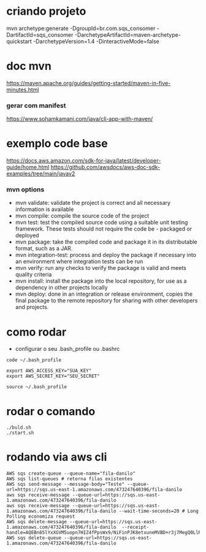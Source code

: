 # criando projeto
mvn archetype:generate -DgroupId=br.com.sqs_consomer -DartifactId=sqs_consomer -DarchetypeArtifactId=maven-archetype-quickstart -DarchetypeVersion=1.4 -DinteractiveMode=false

# doc mvn
https://maven.apache.org/guides/getting-started/maven-in-five-minutes.html
### gerar com manifest
https://www.sohamkamani.com/java/cli-app-with-maven/

# exemplo code base
https://docs.aws.amazon.com/sdk-for-java/latest/developer-guide/home.html
https://github.com/awsdocs/aws-doc-sdk-examples/tree/main/javav2

### mvn options
- mvn validate: validate the project is correct and all necessary information is available
- mvn compile: compile the source code of the project
- mvn test: test the compiled source code using a suitable unit testing framework. These tests should not require the code be - packaged or deployed
- mvn package: take the compiled code and package it in its distributable format, such as a JAR.
- mvn integration-test: process and deploy the package if necessary into an environment where integration tests can be run
- mvn verify: run any checks to verify the package is valid and meets quality criteria
- mvn install: install the package into the local repository, for use as a dependency in other projects locally
- mvn deploy: done in an integration or release environment, copies the final package to the remote repository for sharing with other developers and projects.

# como rodar
- configurar o seu .bash_profile ou .bashrc
```shell
code ~/.bash_profile

export AWS_ACCESS_KEY="SUA_KEY"
export AWS_SECRET_KEY="SEU_SECRET"

source ~/.bash_profile
```

# rodar o comando
```shell
./buld.sh
./start.sh
```

# rodando via aws cli
```shell
AWS sqs create-queue --queue-name="fila-danilo"
AWS sqs list-queues # retorna filas existentes
AWS sqs send-message --message-body="Teste" --queue-url=https://sqs.us-east-1.amazonaws.com/473247640396/fila-danilo 
aws sqs receive-message --queue-url=https://sqs.us-east-1.amazonaws.com/473247640396/fila-danilo 
aws sqs receive-message --queue-url=https://sqs.us-east-1.amazonaws.com/473247640396/fila-danilo --wait-time-seconds=20 # Long Polling economiza request
AWS sqs delete-message --queue-url=https://sqs.us-east-1.amazonaws.com/473247640396/fila-danilo  --receipt-handle=AQEBn65lYxXGVM5uopn7HIZ4fPpsWx9/NiFinPJK8etxuneMVBD+r3j7MegQ0LlRdgOWne281xrYx2rXoeRo0GDyOH7/W795n2rQjSifxPPaDJNw8rfeu1rS/GqGEjLfiLTfOeabEREWVV2L938VZc7Zpsitcu8GpO57mYEG2nKGXZwB0H43cqicFEqYZaRmZIbV+RWtFC7mnE3vZb3ollVGjRyVMlt6pPmEA9UAQrrFL2JrMEW/I8Apq3Ei6HQpapmK8BL5YmAcpulkiIjnyJAiztxhgz4TaDAgJEVp+8Ra3n1y5Q9tGWoplohK4Kw28tM/Ak1ySRPzqNZwmL6wPGVvNbLzVgWADGWAI8sA07gOHjFdY7uF666nQelohIVv6kEYtHBc+S0YTzxODbULex4hzQ==
AWS sqs delete-queue --queue-url=https://sqs.us-east-1.amazonaws.com/473247640396/fila-danilo 
```
